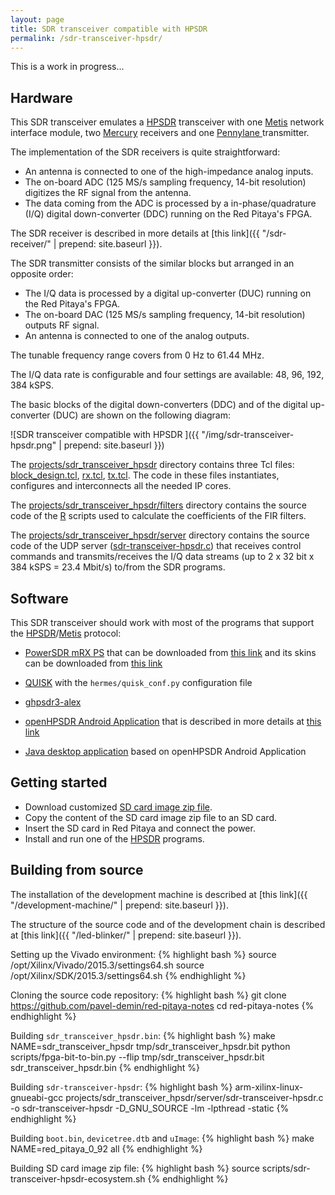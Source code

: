 ```yaml
---
layout: page
title: SDR transceiver compatible with HPSDR
permalink: /sdr-transceiver-hpsdr/
---
```


This is a work in progress...

Hardware
-----

This SDR transceiver emulates a [HPSDR](http://openhpsdr.org) transceiver with one [Metis](http://openhpsdr.org/metis.php) network interface module, two [Mercury](http://openhpsdr.org/mercury.php) receivers and one [Pennylane ](http://openhpsdr.org/penny.php) transmitter.

The implementation of the SDR receivers is quite straightforward:

 - An antenna is connected to one of the high-impedance analog inputs.
 - The on-board ADC (125 MS/s sampling frequency, 14-bit resolution) digitizes the RF signal from the antenna.
 - The data coming from the ADC is processed by a in-phase/quadrature (I/Q) digital down-converter (DDC) running on the Red Pitaya's FPGA.

The SDR receiver is described in more details at [this link]({{ "/sdr-receiver/" | prepend: site.baseurl }}).

The SDR transmitter consists of the similar blocks but arranged in an opposite order:

 - The I/Q data is processed by a digital up-converter (DUC) running on the Red Pitaya's FPGA.
 - The on-board DAC (125 MS/s sampling frequency, 14-bit resolution) outputs RF signal.
 - An antenna is connected to one of the analog outputs.

The tunable frequency range covers from 0 Hz to 61.44 MHz.

The I/Q data rate is configurable and four settings are available: 48, 96, 192, 384 kSPS.

The basic blocks of the digital down-converters (DDC) and of the digital up-converter (DUC) are shown on the following diagram:

![SDR transceiver compatible with HPSDR ]({{ "/img/sdr-transceiver-hpsdr.png" | prepend: site.baseurl }})

The [projects/sdr_transceiver_hpsdr](https://github.com/pavel-demin/red-pitaya-notes/tree/master/projects/sdr_transceiver_hpsdr) directory contains three Tcl files: [block_design.tcl](https://github.com/pavel-demin/red-pitaya-notes/blob/master/projects/sdr_transceiver_hpsdr/block_design.tcl), [rx.tcl](https://github.com/pavel-demin/red-pitaya-notes/blob/master/projects/sdr_transceiver_hpsdr/rx.tcl), [tx.tcl](https://github.com/pavel-demin/red-pitaya-notes/blob/master/projects/sdr_transceiver_hpsdr/tx.tcl). The code in these files instantiates, configures and interconnects all the needed IP cores.

The [projects/sdr_transceiver_hpsdr/filters](https://github.com/pavel-demin/red-pitaya-notes/tree/master/projects/sdr_transceiver_hpsdr/filters) directory contains the source code of the [R](http://www.r-project.org) scripts used to calculate the coefficients of the FIR filters.

The [projects/sdr_transceiver_hpsdr/server](https://github.com/pavel-demin/red-pitaya-notes/tree/master/projects/sdr_transceiver_hpsdr/server) directory contains the source code of the UDP server ([sdr-transceiver-hpsdr.c](https://github.com/pavel-demin/red-pitaya-notes/blob/master/projects/sdr_transceiver_hpsdr/server/sdr-transceiver-hpsdr.c)) that receives control commands and transmits/receives the I/Q data streams (up to 2 x 32 bit x 384 kSPS = 23.4 Mbit/s) to/from the SDR programs.

Software
-----

This SDR transceiver should work with most of the programs that support the [HPSDR](http://openhpsdr.org)/[Metis](http://openhpsdr.org/metis.php) protocol:

 - [PowerSDR mRX PS](http://openhpsdr.org/wiki/index.php?title=PowerSDR) that can be downloaded from [this link](http://svn.tapr.org/repos_sdr_hpsdr/trunk/W5WC/PowerSDR_Installers) and its skins can be downloaded from [this link](
http://svn.tapr.org/repos_sdr_hpsdr/trunk/W5WC/OpenHPSDR_Skins)

 - [QUISK](http://james.ahlstrom.name/quisk/) with the `hermes/quisk_conf.py` configuration file

 - [ghpsdr3-alex](http://napan.ca/ghpsdr3)

 - [openHPSDR Android Application](https://play.google.com/store/apps/details?id=org.g0orx.openhpsdr) that is described in more details at [this link](http://g0orx.blogspot.be/2015/01/openhpsdr-android-application.html)

 - [Java desktop application](http://g0orx.blogspot.co.uk/2015/04/java-desktop-application-based-on.html) based on openHPSDR Android Application 

Getting started
-----

 - Download customized [SD card image zip file](https://googledrive.com/host/0B-t5klOOymMNfmJ0bFQzTVNXQ3RtWm5SQ2NGTE1hRUlTd3V2emdSNzN6d0pYamNILW83Wmc/SDR/ecosystem-0.92-65-35575ed-sdr-transceiver-hpsdr.zip).
 - Copy the content of the SD card image zip file to an SD card.
 - Insert the SD card in Red Pitaya and connect the power.
 - Install and run one of the [HPSDR](http://openhpsdr.org) programs.

Building from source
-----

The installation of the development machine is described at [this link]({{ "/development-machine/" | prepend: site.baseurl }}).

The structure of the source code and of the development chain is described at [this link]({{ "/led-blinker/" | prepend: site.baseurl }}).

Setting up the Vivado environment:
{% highlight bash %}
source /opt/Xilinx/Vivado/2015.3/settings64.sh
source /opt/Xilinx/SDK/2015.3/settings64.sh
{% endhighlight %}

Cloning the source code repository:
{% highlight bash %}
git clone https://github.com/pavel-demin/red-pitaya-notes
cd red-pitaya-notes
{% endhighlight %}

Building `sdr_transceiver_hpsdr.bin`:
{% highlight bash %}
make NAME=sdr_transceiver_hpsdr tmp/sdr_transceiver_hpsdr.bit
python scripts/fpga-bit-to-bin.py --flip tmp/sdr_transceiver_hpsdr.bit sdr_transceiver_hpsdr.bin
{% endhighlight %}

Building `sdr-transceiver-hpsdr`:
{% highlight bash %}
arm-xilinx-linux-gnueabi-gcc projects/sdr_transceiver_hpsdr/server/sdr-transceiver-hpsdr.c -o sdr-transceiver-hpsdr -D_GNU_SOURCE -lm -lpthread -static
{% endhighlight %}

Building `boot.bin`, `devicetree.dtb` and `uImage`:
{% highlight bash %}
make NAME=red_pitaya_0_92 all
{% endhighlight %}

Building SD card image zip file:
{% highlight bash %}
source scripts/sdr-transceiver-hpsdr-ecosystem.sh
{% endhighlight %}
